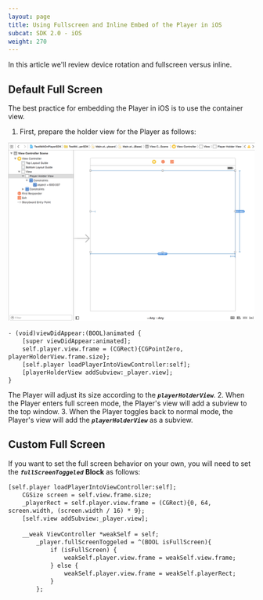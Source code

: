 ```yaml
---
layout: page
title: Using Fullscreen and Inline Embed of the Player in iOS
subcat: SDK 2.0 - iOS
weight: 270
---
```


In this article we'll review device rotation and fullscreen versus inline.

## Default Full Screen  

The best practice for embedding the Player in iOS is to use the container view.

1. First, prepare the holder view for the Player as follows:

![Register](images/playerHolder.png)

```
- (void)viewDidAppear:(BOOL)animated {
    [super viewDidAppear:animated];
    self.player.view.frame = (CGRect){CGPointZero, playerHolderView.frame.size};
    [self.player loadPlayerIntoViewController:self];
    [playerHolderView addSubview:_player.view];
}
```

The Player will adjust its size according to the _**`playerHolderView`**_. 
2. When the Player enters full screen mode, the Player's view will add a subview to the top window. 
3. When the Player toggles back to normal mode, the Player's view will add the _**`playerHolderView`**_ as a subview.

## Custom Full Screen  

If you want to set the full screen behavior on your own, you will need to set the _**`fullScreenToggeled`**_ **Block**  as follows:

```
[self.player loadPlayerIntoViewController:self];
    CGSize screen = self.view.frame.size;
    _playerRect = self.player.view.frame = (CGRect){0, 64, screen.width, (screen.width / 16) * 9};
    [self.view addSubview:_player.view];
    
    __weak ViewController *weakSelf = self;
        _player.fullScreenToggeled = ^(BOOL isFullScreen){
            if (isFullScreen) {
                weakSelf.player.view.frame = weakSelf.view.frame;
            } else {
                weakSelf.player.view.frame = weakSelf.playerRect;
            }
        };
```
  

